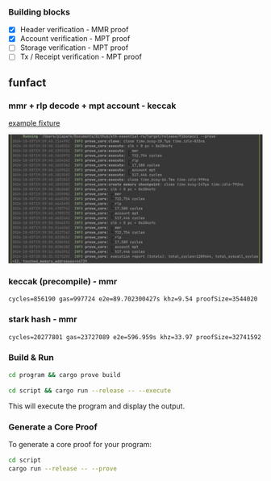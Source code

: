 ### Building blocks

- [x] Header verification - MMR proof
- [x] Account verification - MPT proof
- [ ] Storage verification - MPT proof
- [ ] Tx / Receipt verification - MPT proof

## funfact

### mmr + rlp decode + mpt account - keccak

[example fixture](./script/keccak-test.json)

![](.github/perf.png)

### keccak (precompile) - mmr

```
cycles=856190 gas=997724 e2e=89.702300427s khz=9.54 proofSize=3544020
```

### stark hash - mmr

```
cycles=20277801 gas=23727089 e2e=596.959s khz=33.97 proofSize=32741592
```

### Build & Run

```sh
cd program && cargo prove build
```

```sh
cd script && cargo run --release -- --execute
```

This will execute the program and display the output.

### Generate a Core Proof

To generate a core proof for your program:

```sh
cd script
cargo run --release -- --prove
```
